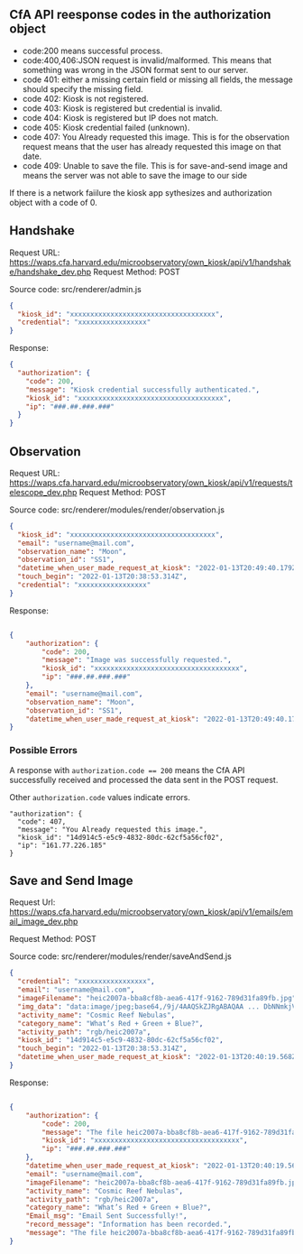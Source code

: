 ## CfA API reesponse codes in the authorization object

- code:200 means successful process.
- code:400,406:JSON request is invalid/malformed. This means that something was wrong in the JSON format sent to our server.
- code 401: either a missing certain field or missing all fields, the message should specify the missing field.
- code 402: Kiosk is not registered.
- code 403: Kiosk is registered but credential is invalid.
- code 404: Kiosk is registered but IP does not match.
- code 405: Kiosk credential failed (unknown).
- code 407: You Already requested this image. This is for the observation request means that the user has already requested this image on that date.
- code 409: Unable to save the file. This is for save-and-send image and means the server was not able to save the image to our side

If there is a network faiilure the kiosk app sythesizes and authorization object with a code of 0.


## Handshake

Request URL: https://waps.cfa.harvard.edu/microobservatory/own_kiosk/api/v1/handshake/handshake_dev.php
Request Method: POST

Source code: src/renderer/admin.js

```JSON
{
  "kiosk_id": "xxxxxxxxxxxxxxxxxxxxxxxxxxxxxxxxxxxx",
  "credential": "xxxxxxxxxxxxxxxxx"
}
```

Response:

```JSON
{
  "authorization": {
    "code": 200,
    "message": "Kiosk credential successfully authenticated.",
    "kiosk_id": "xxxxxxxxxxxxxxxxxxxxxxxxxxxxxxxxxxxx",
    "ip": "###.##.###.###"
  }
}
```

## Observation

Request URL: https://waps.cfa.harvard.edu/microobservatory/own_kiosk/api/v1/requests/telescope_dev.php
Request Method: POST

Source code: src/renderer/modules/render/observation.js

```JSON
{
  "kiosk_id": "xxxxxxxxxxxxxxxxxxxxxxxxxxxxxxxxxxxx",
  "email": "username@mail.com",
  "observation_name": "Moon",
  "observation_id": "SS1",
  "datetime_when_user_made_request_at_kiosk": "2022-01-13T20:49:40.179Z",
  "touch_begin": "2022-01-13T20:38:53.314Z",
  "credential": "xxxxxxxxxxxxxxxxx"
}
```

Response:

```JSON

{
	"authorization": {
		"code": 200,
		"message": "Image was successfully requested.",
		"kiosk_id": "xxxxxxxxxxxxxxxxxxxxxxxxxxxxxxxxxxxx",
		"ip": "###.##.###.###"
	},
	"email": "username@mail.com",
	"observation_name": "Moon",
	"observation_id": "SS1",
	"datetime_when_user_made_request_at_kiosk": "2022-01-13T20:49:40.179Z"
}
```

### Possible Errors

A response with  `authorization.code == 200` means the CfA API successfully received and processed the data sent in the POST request.

Other `authorization.code` values indicate errors.

```
"authorization": {
  "code": 407,
  "message": "You Already requested this image.",
  "kiosk_id": "14d914c5-e5c9-4832-80dc-62cf5a56cf02",
  "ip": "161.77.226.185"
}
```

## Save and Send Image

Request Url: https://waps.cfa.harvard.edu/microobservatory/own_kiosk/api/v1/emails/email_image_dev.php

Request Method: POST

Source code: src/renderer/modules/render/saveAndSend.js

```JSON
{
  "credential": "xxxxxxxxxxxxxxxxx",
  "email": "username@mail.com",
  "imageFilename": "heic2007a-bba8cf8b-aea6-417f-9162-789d31fa89fb.jpg",
  "img_data": "data:image/jpeg;base64,/9j/4AAQSkZJRgABAQAA ... DbNNmkjVL/9k=",
  "activity_name": "Cosmic Reef Nebulas",
  "category_name": "What’s Red + Green + Blue?",
  "activity_path": "rgb/heic2007a",
  "kiosk_id": "14d914c5-e5c9-4832-80dc-62cf5a56cf02",
  "touch_begin": "2022-01-13T20:38:53.314Z",
  "datetime_when_user_made_request_at_kiosk": "2022-01-13T20:40:19.568Z"
}
```

Response:

```JSON

{
	"authorization": {
		"code": 200,
		"message": "The file heic2007a-bba8cf8b-aea6-417f-9162-789d31fa89fb.jpg has been uploaded.",
		"kiosk_id": "xxxxxxxxxxxxxxxxxxxxxxxxxxxxxxxxxxxx",
		"ip": "###.##.###.###"
	},
	"datetime_when_user_made_request_at_kiosk": "2022-01-13T20:40:19.568Z",
	"email": "username@mail.com",
	"imageFilename": "heic2007a-bba8cf8b-aea6-417f-9162-789d31fa89fb.jpg",
	"activity_name": "Cosmic Reef Nebulas",
	"activity_path": "rgb/heic2007a",
	"category_name": "What’s Red + Green + Blue?",
	"Email_msg": "Email Sent Successfully!",
	"record_message": "Information has been recorded.",
	"message": "The file heic2007a-bba8cf8b-aea6-417f-9162-789d31fa89fb.jpg has been uploaded."
}
```
